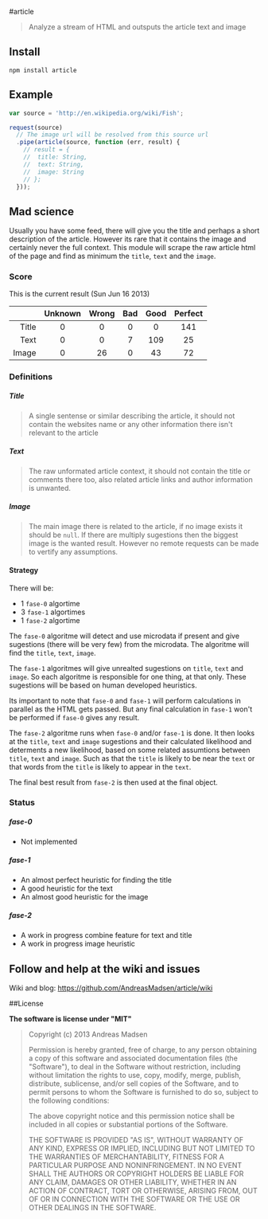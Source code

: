 #article

> Analyze a stream of HTML and outsputs the article text and image

## Install

```shell
npm install article
```

## Example

```javascript
var source = 'http://en.wikipedia.org/wiki/Fish';

request(source)
  // The image url will be resolved from this source url
  .pipe(article(source, function (err, result) {
    // result = {
    //  title: String,
    //  text: String,
    //  image: String
    // };
  }));
```

## Mad science

Usually you have some feed, there will give you the title and perhaps a
short description of the article. However its rare that it contains the image
and certainly never the full context. This module will scrape the raw article
html of the page and find as minimum the `title`, `text` and the `image`.

### Score

This is the current result (Sun Jun 16 2013)

|       | Unknown | Wrong | Bad | Good | Perfect |
|------:|:-------:|:-----:|:---:|:----:|:-------:|
| Title | 0       | 0     | 0   | 0    | 141     |
| Text  | 0       | 0     | 7   | 109  | 25      |
| Image | 0       | 26    | 0   | 43   | 72      |

### Definitions

##### Title
> A single sentense or similar describing the article, it should not contain
> the websites name or any other information there isn't relevant to the article

##### Text
> The raw unformated article context, it should not contain the title or comments
> there too, also related article links and author information is unwanted.

##### Image
> The main image there is related to the article, if no image exists it should
> be `null`. If there are multiply sugestions then the biggest image is the
> wanted result. However no remote requests can be made to vertify any assumptions.

#### Strategy

There will be:

* 1 `fase-0` algortime
* 3 `fase-1` algortimes
* 1 `fase-2` algortime

The `fase-0` algoritme will detect and use microdata if present and give
sugestions (there will be very few) from the microdata. The algoritme will find
the  `title`, `text`, `image`. 

The `fase-1` algoritmes will give unrealted sugestions on `title`, `text` and `image`.
So each algoritme is responsible for one thing, at that only. These sugestions
will be based on human developed heuristics.

Its important to note that `fase-0` and `fase-1` will perform calculations
in parallel as the HTML gets passed. But any final calculation in `fase-1` won't
be performed if `fase-0` gives any result.

The `fase-2` algoritme runs when `fase-0` and/or `fase-1` is done. It then looks
at the `title`, `text` and `image` sugestions and their calculated likelihood and
determents a new likelihood, based on some related assumtions between `title`,
`text` and `image`. Such as that the `title` is likely to be near the `text` or
that words from the `title` is likely to appear in the `text`.

The final best result from `fase-2` is then used at the final object.

### Status

##### fase-0

* Not implemented

##### fase-1

* An almost perfect heuristic for finding the title
* A good heuristic for the text
* An almost good heuristic for the image

##### fase-2

* A work in progress combine feature for text and title
* A work in progress image heuristic

## Follow and help at the wiki and issues

Wiki and blog: https://github.com/AndreasMadsen/article/wiki

##License

**The software is license under "MIT"**

> Copyright (c) 2013 Andreas Madsen
>
> Permission is hereby granted, free of charge, to any person obtaining a copy
> of this software and associated documentation files (the "Software"), to deal
> in the Software without restriction, including without limitation the rights
> to use, copy, modify, merge, publish, distribute, sublicense, and/or sell
> copies of the Software, and to permit persons to whom the Software is
> furnished to do so, subject to the following conditions:
>
> The above copyright notice and this permission notice shall be included in
> all copies or substantial portions of the Software.
>
> THE SOFTWARE IS PROVIDED "AS IS", WITHOUT WARRANTY OF ANY KIND, EXPRESS OR
> IMPLIED, INCLUDING BUT NOT LIMITED TO THE WARRANTIES OF MERCHANTABILITY,
> FITNESS FOR A PARTICULAR PURPOSE AND NONINFRINGEMENT. IN NO EVENT SHALL THE
> AUTHORS OR COPYRIGHT HOLDERS BE LIABLE FOR ANY CLAIM, DAMAGES OR OTHER
> LIABILITY, WHETHER IN AN ACTION OF CONTRACT, TORT OR OTHERWISE, ARISING FROM,
> OUT OF OR IN CONNECTION WITH THE SOFTWARE OR THE USE OR OTHER DEALINGS IN
> THE SOFTWARE.
